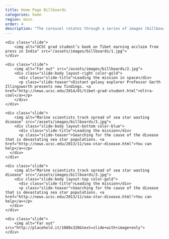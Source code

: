 ```yaml
---
title: Home Page Billboards
categories: home
region: main
order: 4
description: "The carousel rotates through a series of images (billboards). You can also swipe through the billboards on a touch-enabled device or use the buttons below them to navigate through them."
---
```


<div id="slides" class="owl-carousel">

    <div class="slide">
        <img alt="UCSC grad student’s book on Tibet earning acclaim from press in India" src="/assets/images/billboards/1.jpg">
    </div>

    <div class="slide">
        <img alt="Far out" src="/assets/images/billboards/2.jpg">
        <div class="slide-body layout-right color-gold">
          <div class="slide-title">Leading the mission in space</div>
          <p class="slide-teaser">Distant galaxy explorer Professor Garth Illingsworth presents new findings. <a href="http://news.ucsc.edu/2014/01/tibet-grad-student.html">Ultra-cool</a></p>
        </div>
    </div>

    <div class="slide">
        <img alt="Marine scientists track spread of sea star wasting disease" src="/assets/images/billboards/3.jpg">
        <div class="slide-body layout-bottom color-blue">
          <div class="slide-title">Leading the mission</div>
          <p class="slide-teaser">Searching for the cause of the disease that is devastating sea star populations. <a href="http://news.ucsc.edu/2013/11/sea-star-disease.html">You can help</a></p> 
      </div>
    </div>

    <div class="slide">
        <img alt="Marine scientists track spread of sea star wasting disease" src="/assets/images/billboards/3.jpg">
        <div class="slide-body layout-top color-gold">
          <div class="slide-title">Leading the mission</div>
          <p class="slide-teaser">Searching for the cause of the disease that is devastating sea star populations. <a href="http://news.ucsc.edu/2013/11/sea-star-disease.html">You can help</a></p> 
      </div>
    </div>

    <div class="slide">
        <img alt="Far out" src="http://placehold.it/1080x320&text=slide+with+image+only">
    </div>
    
</div>
